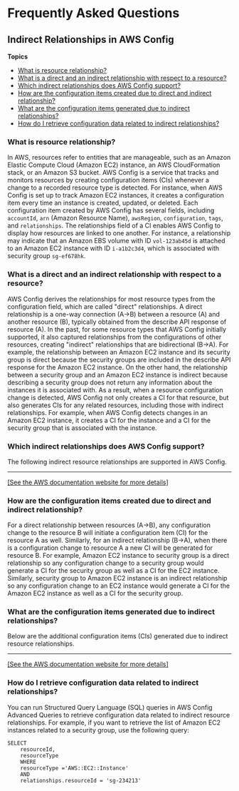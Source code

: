 # Frequently Asked Questions<a name="faq"></a>

## Indirect Relationships in AWS Config<a name="config-recording"></a>

**Topics**
+ [What is resource relationship?](#faq-1)
+ [What is a direct and an indirect relationship with respect to a resource?](#faq-2)
+ [Which indirect relationships does AWS Config support?](#faq-3)
+ [How are the configuration items created due to direct and indirect relationship?](#faq-4)
+ [What are the configuration items generated due to indirect relationships?](#faq-5)
+ [How do I retrieve configuration data related to indirect relationships?](#faq-6)

### What is resource relationship?<a name="faq-1"></a>

In AWS, resources refer to entities that are manageable, such as an Amazon Elastic Compute Cloud \(Amazon EC2\) instance, an AWS CloudFormation stack, or an Amazon S3 bucket\. AWS Config is a service that tracks and monitors resources by creating configuration items \(CIs\) whenever a change to a recorded resource type is detected\. For instance, when AWS Config is set up to track Amazon EC2 instances, it creates a configuration item every time an instance is created, updated, or deleted\. Each configuration item created by AWS Config has several fields, including `accountId`, `arn` \(Amazon Resource Name\), `awsRegion`, `configuration`, `tags`, and `relationships`\. The relationships field of a CI enables AWS Config to display how resources are linked to one another\. For instance, a relationship may indicate that an Amazon EBS volume with ID `vol-123ab45d` is attached to an Amazon EC2 instance with ID `i-a1b2c3d4`, which is associated with security group `sg-ef678hk`\.

### What is a direct and an indirect relationship with respect to a resource?<a name="faq-2"></a>

AWS Config derives the relationships for most resource types from the configuration field, which are called "direct" relationships\. A direct relationship is a one\-way connection \(A→B\) between a resource \(A\) and another resource \(B\), typically obtained from the describe API response of resource \(A\)\. In the past, for some resource types that AWS Config initially supported, it also captured relationships from the configurations of other resources, creating "indirect" relationships that are bidirectional \(B→A\)\. For example, the relationship between an Amazon EC2 instance and its security group is direct because the security groups are included in the describe API response for the Amazon EC2 instance\. On the other hand, the relationship between a security group and an Amazon EC2 instance is indirect because describing a security group does not return any information about the instances it is associated with\. As a result, when a resource configuration change is detected, AWS Config not only creates a CI for that resource, but also generates CIs for any related resources, including those with indirect relationships\. For example, when AWS Config detects changes in an Amazon EC2 instance, it creates a CI for the instance and a CI for the security group that is associated with the instance\.

### Which indirect relationships does AWS Config support?<a name="faq-3"></a>

The following indirect resource relationships are supported in AWS Config\.


****  
[\[See the AWS documentation website for more details\]](http://docs.aws.amazon.com/config/latest/developerguide/faq.html)

### How are the configuration items created due to direct and indirect relationship?<a name="faq-4"></a>

For a direct relationship between resources \(A→B\), any configuration change to the resource B will initiate a configuration item \(CI\) for the resource A as well\. Similarly, for an indirect relationship \(B→A\), when there is a configuration change to resource A a new CI will be generated for resource B\. For example, Amazon EC2 instance to security group is a direct relationship so any configuration change to a security group would generate a CI for the security group as well as a CI for the EC2 instance\. Similarly, security group to Amazon EC2 instance is an indirect relationship so any configuration change to an EC2 instance would generate a CI for the Amazon EC2 instance as well as a CI for the security group\.

### What are the configuration items generated due to indirect relationships?<a name="faq-5"></a>

Below are the additional configuration items \(CIs\) generated due to indirect resource relationships\.


****  
[\[See the AWS documentation website for more details\]](http://docs.aws.amazon.com/config/latest/developerguide/faq.html)

### How do I retrieve configuration data related to indirect relationships?<a name="faq-6"></a>

You can run Structured Query Language \(SQL\) queries in AWS Config Advanced Queries to retrieve configuration data related to indirect resource relationships\. For example, if you want to retrieve the list of Amazon EC2 instances related to a security group, use the following query:

```
SELECT
    resourceId,
    resourceType
    WHERE
    resourceType ='AWS::EC2::Instance' 
    AND
    relationships.resourceId = 'sg-234213'
```